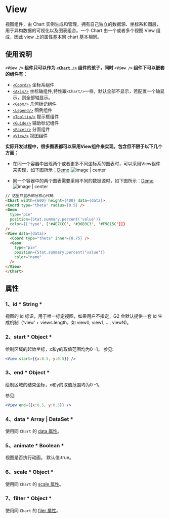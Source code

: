 # View

视图组件，由 Chart 实例生成和管理，拥有自己独立的数据源、坐标系和图层，用于异构数据的可视化以及图表组合。一个 Chart 由一个或者多个视图 View 组成，因此 view 上的属性基本同 chart 基本相同。

## 使用说明

**`<View />` 组件只可以作为 [`<Chart />`](chart.md) 组件的孩子，同时 `<View />` 组件下可以嵌套的组件有：**
  - [`<Coord/>`](coord.md) 坐标系组件
  - [`<Axis/>`](axis.md) 坐标轴组件,特性跟`<Chart/>`一样，默认全部不显示，若配置一个轴显示，则全部轴显示。
  - [`<Geom/>`](geom.md) 几何标记组件
  - [`<Legend/>`](legend.md) 图例组件
  - [`<Tooltip/>`](axis.md) 提示框组件
  - [`<Guide/>`](guide.md) 辅助标记组件
  - [`<Facet/>`](facet.md) 分面组件
  - [`<View/>`](view.md) 视图组件


**实际开发过程中，很多图表都可以采用View组件来实现，包含但不限于以下几个方面：**

* 在同一个容器中出现两个或者更多不同坐标系的图表时，可以采用View组件来实现，如下图所示；[Demo](https://alibaba.github.io/BizCharts/demo-detail.html?code=demo/pie/sunburst)
![image | center](https://img.alicdn.com/tfs/TB1GqOTa4rI8KJjy0FpXXb5hVXa-1600-856.png)

* 同一个容器中的两个图表需要采用不同的数据源时，如下图所示：[Demo](https://alibaba.github.io/BizCharts/demo-detail.html?code=demo/funnel/symmetric)
![image | center](https://img.alicdn.com/tfs/TB1w1flbhrI8KJjy0FpXXb5hVXa-1600-856.png)



```html
// 这里只显示部分核心代码
<Chart width={600} height={400} data={data}>
<Coord type="theta" radius={0.5} />
<Geom
  type="pie"
  position={Stat.summary.percent('value')}
  color={['type', ['#4E7CCC', '#36B3C3', '#F9815C']]}
/>
<View data={data}>
  <Coord type="theta" inner={0.75} />
  <Geom
    type="pie"
    position={Stat.summary.percent('value')}
    color="name"
  />
</View>
</Chart>
```

## 属性
### 1、id 	* String *
视图的 id 标识，用于唯一标定视图，如果用户不指定，G2 会默认提供一套 id 生成机制（‘view’ + views.length，如 view0, view1, …, viewN)。

### 2、start 	* Object *
绘制区域的起始坐标，x和y的取值范围均为0 -1。
参见:
```jsx
<View start={{x:0.5, y:0.5}} />
```
### 3、end 	* Object *
绘制区域的结束坐标，x和y的取值范围均为0 -1。

参见:
```jsx
<View end={{x:0.5, y:0.5}} />
```

### 4、data 	* Array | DataSet *
使用同 `Chart` 的 [data 属性](chart.md#data)。

### 5、animate 	* Boolean *
视图是否执行动画。
默认值:true。

### 6、scale 	* Object *
使用同 `Chart` 的 [scale 属性](chart.md#scale)。

### 7、filter 	* Object *
使用同 `Chart` 的 [filer 属性](chart.md#filter)。

